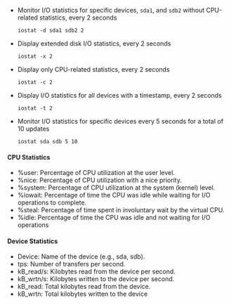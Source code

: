 * Monitor I/O statistics for specific devices, `sda1`, and `sdb2` without CPU-related statistics, every 2 seconds

  ```
  iostat -d sda1 sdb2 2
  ```

* Display extended disk I/O statistics, every 2 seconds

  ```
  iostat -x 2
  ```

* Display only CPU-related statistics, every 2 seconds

  ```
  iostat -c 2
  ```
  
* Display I/O statistics for all devices with a timestamp, every 2 seconds

  ```
  iostat -t 2
  ```

* Monitor I/O statistics for specific devices every 5 seconds for a total of 10 updates

  ```
  iostat sda sdb 5 10
  ```

#### CPU Statistics

- %user: Percentage of CPU utilization at the user level.
- %nice: Percentage of CPU utilization with a nice priority.
- %system: Percentage of CPU utilization at the system (kernel) level.
- %iowait: Percentage of time the CPU was idle while waiting for I/O operations to complete.
- %steal: Percentage of time spent in involuntary wait by the virtual CPU.
- %idle: Percentage of time the CPU was idle and not waiting for I/O operations

#### Device Statistics

- Device: Name of the device (e.g., sda, sdb).
- tps: Number of transfers per second.
- kB_read/s: Kilobytes read from the device per second.
- kB_wrtn/s: Kilobytes written to the device per second.
- kB_read: Total kilobytes read from the device.
- kB_wrtn: Total kilobytes written to the device
